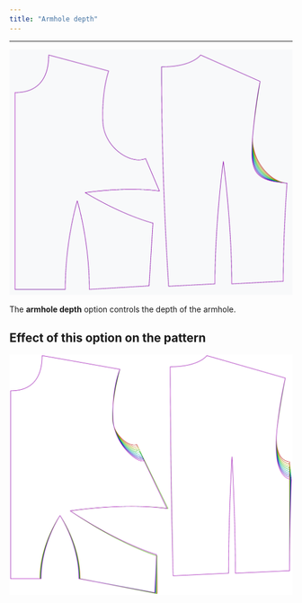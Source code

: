 ```yaml
---
title: "Armhole depth"
---
```


***

![The effect of the armhole depth option on the pattern](sample.png)

The **armhole depth** option controls the depth of the armhole.

## Effect of this option on the pattern

![This image shows the effect of this option by superimposing several variants that have a different value for this option](bella_armholedepth_sample.svg "Effect of this option on the pattern")
